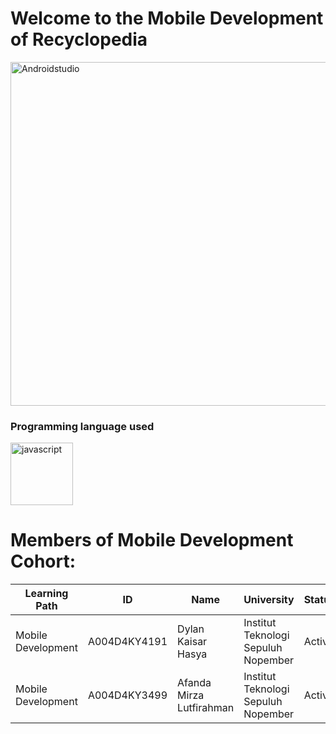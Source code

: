 # **Welcome to the Mobile Development of Recyclopedia**
<img src="https://www.google.com/url?sa=i&url=https%3A%2F%2Fcommons.wikimedia.org%2Fwiki%2FFile%3AAndroid_Studio_Trademark.svg&psig=AOvVaw1V2oxkweuASB0udS5Ws0_0&ust=1719036519315000&source=images&cd=vfe&opi=89978449&ved=0CBEQjRxqFwoTCJiUzJuE7IYDFQAAAAAdAAAAABAE" alt="Androidstudio" width="850" height="550">

<h3> Programming language used </h3>
<img src="https://github.com/Recyclopedia/Cloud-Computing/assets/98729562/450077c7-99a9-43a4-a418-da4ff2a5857c" alt="javascript" width="100" height="100">


# **Members of Mobile Development Cohort**:
| Learning Path | ID |  Name | University | Status |
| --- | --- |  --- | --- |  --- |
| Mobile Development | A004D4KY4191 |  Dylan Kaisar Hasya| Institut Teknologi Sepuluh Nopember |  Active |
| Mobile Development | A004D4KY3499 |  Afanda Mirza Lutfirahman | Institut Teknologi Sepuluh Nopember |  Active |

